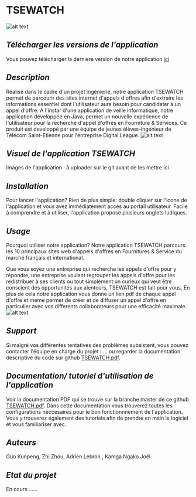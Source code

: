 # TSEWATCH
![alt text](http://www.geipi-polytech.org/sites/default/files/styles/logos_page/public/logos/logo_Telecom_StEtienne_web.jpg?itok=JAV2x8lshttp://url/to/img.png)

## *Télécharger les versions de l'application*
Vous pouvez télécharger la derniere version de notre application [ici](https://drive.google.com/file/d/1XP_9FER7dnMNuVXhXaCkRbm0fXat9nAr/view?usp=sharing)

## *Description*
Réalisé dans le cadre d'un projet ingénierie, notre application TSEWATCH permet de parcourir des sites internet d'appels d'offres afin
d'extraire les informations essentiel dont l'utilisateur aura besoin pour candidater à un appel d'offre.
A l'instar d'une application de veille informatique, notre application développée en Java, permet un nouvelle expérience de l'utilisateur 
pour la recherche d'appel d'offres en Fourniture & Services.
Ce produit est developpé par une équipe de jeunes élèves-ingénieur de Télécom Saint-Etienne pour l'entreprise Digital League.
![alt text](https://milleetunregards.com/app/uploads/2018/08/digital_league_logo_bckg_blanc_1900.png)

## *Visuel de l'application TSEWATCH*
Images de l'application :
à uploader sur le git avant de les mettre ici

## *Installation*
Pour lancer l'application? Rien de plus simple: double cliquer sur l'icone de l'application et vous avez immédiatement 
accès au portail utilisateur. Facile à comprendre et à utiliser, l'application propose plusieurs onglets ludiques.

## *Usage*
Pourquoi utiliser notre application?
Notre application TSEWATCH parcours les 10 principaux sites web d'appels d'offres en Fournitures & Service du marché français et international.

Que vous soyez une entreprise qui recherche les appels d'offre pour y répondre, une entreprise voulant regrouper les appels d'offre pour les redistribuer à ses clients ou tout simplement un curieux qui veut être conscient des opportunités aux alentours, TSEWATCH est fait pour vous.
En plus de cela notre application vous donne un lien pdf de chaque appel d'offre et meme permet de créer et de diffuser un appel d'offre
en particulier avec vos differents collaborateurs pour une efficacité maximale.
![alt text](https://www.penser-et-agir.fr/wp-content/uploads/2018/04/efficacit%C3%A9-et-efficience.jpg)

## *Support*
Si malgré vos différentes tentatives des problèmes subsistent, vous pouvez contacter l'équipe en charge du projet :....
ou regarder la documentation descriptive du code sur github [TSEWATCH.pdf](https://github.com/gabinguo/TSEWATCH/blob/master/TSEWATCH.pdf).

## *Documentation/ tutoriel d'utilisation de l'application*

Voir la documentation PDF qui se trouve sur la branche master de ce github [TSEWATCH.pdf](https://github.com/gabinguo/TSEWATCH/blob/master/TSEWATCH.pdf).
Dans cette documentation vous trouverez toutes les configurations néccesaires pour le bon fonctionnnement de l'application. Vous y trouverez également des tutoriels afin de prendre en main le logiciel et vous familiariser avec.


## *Auteurs*
Guo Kunpeng, Zhi Zhou, Adrien Lebron , Kamga Ngako Joël

## *Etat du projet*
En cours ......
